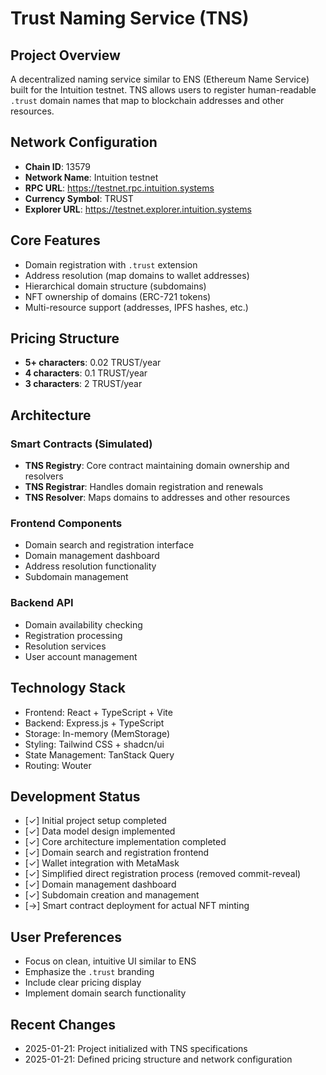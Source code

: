 # Trust Naming Service (TNS)

## Project Overview
A decentralized naming service similar to ENS (Ethereum Name Service) built for the Intuition testnet. TNS allows users to register human-readable `.trust` domain names that map to blockchain addresses and other resources.

## Network Configuration
- **Chain ID**: 13579
- **Network Name**: Intuition testnet  
- **RPC URL**: https://testnet.rpc.intuition.systems
- **Currency Symbol**: TRUST
- **Explorer URL**: https://testnet.explorer.intuition.systems

## Core Features
- Domain registration with `.trust` extension
- Address resolution (map domains to wallet addresses)
- Hierarchical domain structure (subdomains)
- NFT ownership of domains (ERC-721 tokens)
- Multi-resource support (addresses, IPFS hashes, etc.)

## Pricing Structure
- **5+ characters**: 0.02 TRUST/year
- **4 characters**: 0.1 TRUST/year  
- **3 characters**: 2 TRUST/year

## Architecture
### Smart Contracts (Simulated)
- **TNS Registry**: Core contract maintaining domain ownership and resolvers
- **TNS Registrar**: Handles domain registration and renewals
- **TNS Resolver**: Maps domains to addresses and other resources

### Frontend Components
- Domain search and registration interface
- Domain management dashboard
- Address resolution functionality
- Subdomain management

### Backend API
- Domain availability checking
- Registration processing
- Resolution services
- User account management

## Technology Stack
- Frontend: React + TypeScript + Vite
- Backend: Express.js + TypeScript
- Storage: In-memory (MemStorage)
- Styling: Tailwind CSS + shadcn/ui
- State Management: TanStack Query
- Routing: Wouter

## Development Status
- [✓] Initial project setup completed
- [✓] Data model design implemented
- [✓] Core architecture implementation completed  
- [✓] Domain search and registration frontend
- [✓] Wallet integration with MetaMask
- [✓] Simplified direct registration process (removed commit-reveal)
- [✓] Domain management dashboard
- [✓] Subdomain creation and management
- [→] Smart contract deployment for actual NFT minting

## User Preferences
- Focus on clean, intuitive UI similar to ENS
- Emphasize the `.trust` branding
- Include clear pricing display
- Implement domain search functionality

## Recent Changes
- 2025-01-21: Project initialized with TNS specifications
- 2025-01-21: Defined pricing structure and network configuration
